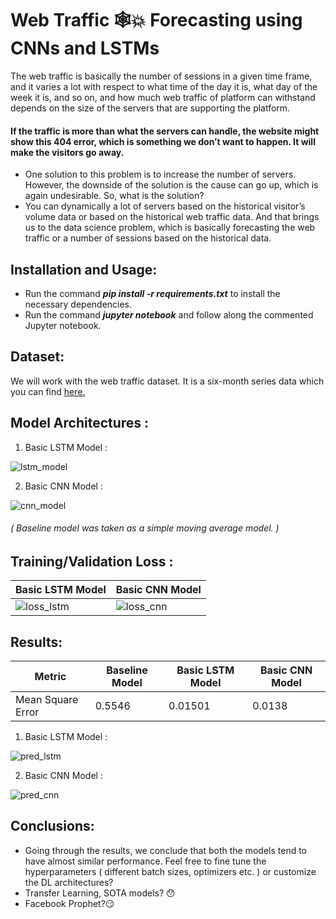 # Web Traffic 🕸💥 Forecasting using CNNs and LSTMs 

The web traffic is basically the number of sessions in a given time frame, and it varies a lot with respect to what time of the day it is, what day of the week it is, and so on, and how much web traffic of platform can withstand depends on the size of the servers that are supporting the platform.

#### If the traffic is more than what the servers can handle, the website might show this 404 error, which is something we don’t want to happen. It will make the visitors go away.

* One solution to this problem is to increase the number of servers. However, the downside of the solution is the cause can go up, which is again undesirable. So, what is the solution?
* You can dynamically a lot of servers based on the historical visitor’s volume data or based on the historical web traffic data. And that brings us to the data science problem, which is basically forecasting the web traffic or a number of sessions based on the historical data.

## Installation and Usage:
* Run the command ***pip install -r requirements.txt*** to install the necessary dependencies.
* Run the command ***jupyter notebook*** and follow along the commented Jupyter notebook.

## Dataset:
We will work with the web traffic dataset. It is a six-month series data which you can find [here.](https://www.kaggle.com/kajal1/web-traffic-forecast-dataset)

## Model Architectures : 
1. Basic LSTM Model :
 
![lstm_model](https://user-images.githubusercontent.com/29462447/134826086-fda426cf-99e1-4d78-a872-a2dbf4be81e4.png)


2. Basic CNN Model :

![cnn_model](https://user-images.githubusercontent.com/29462447/134826108-8891d98d-14a3-4bbb-a0c2-f1560d977a96.png)

###### ( Baseline model was taken as a simple moving average model. )

## Training/Validation Loss : 

| Basic LSTM Model      | Basic CNN Model|
| ----------- | ----------- |
| ![loss_lstm](https://user-images.githubusercontent.com/29462447/134826157-7ba86d3c-d2ee-42ef-9508-8d88b1c1790b.png)      | ![loss_cnn](https://user-images.githubusercontent.com/29462447/134826162-47b688f5-6c3c-44ac-a4b5-a42f047ec68f.png)       |

## Results: 

| Metric | Baseline Model | Basic LSTM Model | Basic CNN Model |
| ------ | -------------- | ---------------- | --------------- |
| Mean Square Error | 0.5546 | 0.01501 | 0.0138 |


1. Basic LSTM Model :

![pred_lstm](https://user-images.githubusercontent.com/29462447/134826200-27252b04-3f2d-47ef-be86-523c01e19d49.png)

2. Basic CNN Model : 

![pred_cnn](https://user-images.githubusercontent.com/29462447/134826193-8f024fef-970e-46f9-96c4-7c2e6feb6417.png)

## Conclusions: 
* Going through the results, we conclude that both the models tend to have almost similar performance. Feel free to fine tune the hyperparameters ( different batch sizes, optimizers etc. ) or customize the DL architectures?
* Transfer Learning, SOTA models? 😯
* Facebook Prophet?😏
